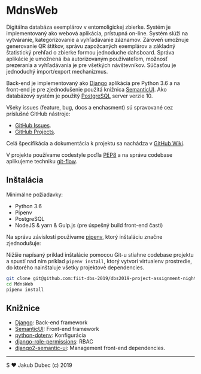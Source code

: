 # MdnsWeb

Digitálna databáza exemplárov v entomoligickej zbierke. Systém je implementovaný ako webová aplikácia, prístupná on-line.
Systém slúži na vytváranie, kategorizovanie a vyhľadávanie záznamov. Zároveň umožnuje generovanie QR štítkov,
správu zapožcaných exemplárov a základný štatistický prehľad o zbierke formou jednoduche dahsboard. Správa aplikácie
je umožnená iba autorizovaným používateľom, možnosť prezerania a vyhľadávania je pre všetkých návštevníkov.
Súčasťou je jednoduchý import/export mechanizmus.

Back-end je implementovaný ako [Django](https://www.djangoproject.com/) aplikácia pre Python 3.6 a na front-end 
je pre zjednodušenie použitá knižnica [SemanticUI](https://semantic-ui.com/). Ako databázový systém je použitý 
[PostgreSQL](https://www.postgresql.org/) server verzie 10.

Všeky issues (feature, bug, docs a enchasment) sú spravované cez príslušné GitHub nástroje:

- [GitHub Issues](https://github.com/fiit-dbs-2019/dbs2019-project-assignment-nightgaunt/issues).
- [GitHub Projects](https://github.com/fiit-dbs-2019/dbs2019-project-assignment-nightgaunt/projects).

Celá špecifikácia a dokumentácia k projektu sa nachádza v 
[GitHub Wiki](https://github.com/fiit-dbs-2019/dbs2019-project-assignment-nightgaunt/wiki).

V projekte používame codestyle poďla [PEP8](https://www.python.org/dev/peps/pep-0008/) a na správu codebase
aplikujeme techniku [git-flow](https://datasift.github.io/gitflow/IntroducingGitFlow.html).

## Inštalácia

Minimálne požiadavky:

- Python 3.6
- Pipenv
- PostgreSQL
- NodeJS & yarn & Gulp.js (pre úspešný build front-end časti)

Na správu závislostí používame [pipenv](https://github.com/pypa/pipenv), ktorý inštaláciu značne zjednodušuje:

Nižšie napísaný príklad inštalácie pomocou Git-u stiahne codebase projektu a spustí nad ním príklad `pipenv install`,
ktorý vytvorí virtualenv prostredie, do ktorého nainštaluje všetky projektové dependencies. 

```bash
git clone git@github.com:fiit-dbs-2019/dbs2019-project-assignment-nightgaunt.git MdnsWeb
cd MdnsWeb
pipenv install
```

## Knižnice

- [Django](https://www.djangoproject.com/): Back-end framework
- [SemanticUI](https://semantic-ui.com/): Front-end framework
- [python-dotenv](https://github.com/theskumar/python-dotenv): Konfigurácia
- [django-role-permissions](https://github.com/vintasoftware/django-role-permissions): RBAC
- [django2-semantic-ui](https://github.com/franklintiel/django2-semantic-ui): Management front-end dependencies.

---
S ❤️ Jakub Dubec (c) 2019
